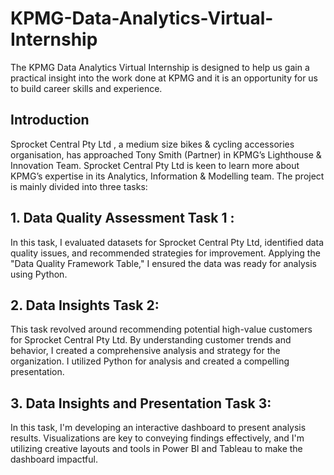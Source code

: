 # KPMG-Data-Analytics-Virtual-Internship
The KPMG Data Analytics Virtual Internship is designed to help us gain a practical insight into the work done at KPMG and it is an opportunity for us to build career skills and experience.

## Introduction
Sprocket Central Pty Ltd , a medium size bikes & cycling accessories organisation, has approached Tony Smith (Partner) in KPMG’s Lighthouse & Innovation Team. Sprocket Central Pty Ltd is keen to learn more about KPMG’s expertise in its Analytics, Information & Modelling team. The project is mainly divided into three tasks:

## 1. Data Quality Assessment Task 1 :
In this task, I evaluated datasets for Sprocket Central Pty Ltd, identified data quality issues, and recommended strategies for improvement. Applying the "Data Quality Framework Table," I ensured the data was ready for analysis using Python.

## 2. Data Insights Task 2: 
This task revolved around recommending potential high-value customers for Sprocket Central Pty Ltd. By understanding customer trends and behavior, I created a comprehensive analysis and strategy for the organization. I utilized Python for analysis and created a compelling presentation.

## 3. Data Insights and Presentation Task 3: 
In this task, I'm developing an interactive dashboard to present analysis results. Visualizations are key to conveying findings effectively, and I'm utilizing creative layouts and tools in Power BI and Tableau to make the dashboard impactful.
